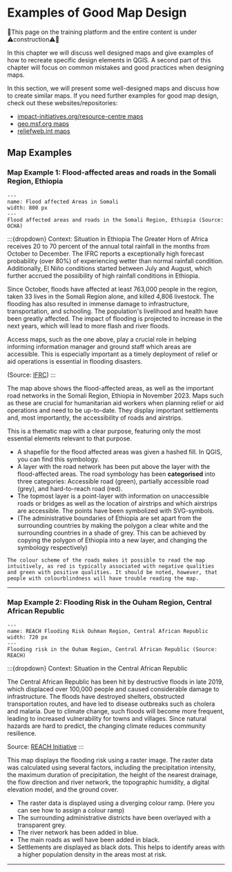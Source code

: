 # Examples of Good Map Design

🚧This page on the training platform and the entire content is under ⚠️construction⚠️🚧

In this chapter we will discuss well designed maps and give examples of how to recreate specific design elements in QGIS. A second part of this chapter will focus on common mistakes and good practices when designing maps.

<!--TO DO:  
Insert Overview  
Insert links to the tutorial content/wiki
Insert examples in the 4 semiological errors part
-->

In this section, we will present some well-designed maps and discuss how to create similar maps. If you need further examples for good map design, check out these websites/repositories:

- [impact-initiatives.org/resource-centre maps](https://www.impact-initiatives.org/resource-centre/?category%5B%5D=information_products&category%5B%5D=data_methods&type%5B%5D=281&order=latest&limit=10)
- [geo.msf.org maps](https://geo.msf.org/catalogue/DOCID-1877329211-4979?from=0&sort=_score&desc=true)
- [reliefweb.int maps](https://reliefweb.int/updates?list=Maps%20/%20Infographics&view=maps)

## Map Examples

### Map Example 1: Flood-affected areas and roads in the Somali Region, Ethiopia

```{figure} ../../fig/ET_Somali_Humanitarian_Access_Flooded_Areas_11152023_A4.png
---
name: Flood affected Areas in Somali
width: 800 px
---
Flood affected areas and roads in the Somali Region, Ethiopia (Source: OCHA)
```

:::{dropdown} Context: Situation in Ethiopia
The Greater Horn of Africa receives 20 to 70 percent of the annual total rainfall in the months from October to December. The IFRC reports a exceptionally high forecast probability (over 80%) of experiencing wetter than normal rainfall condition. Additionally, El Niño conditions started between July and August, which further accrued the possibility of high rainfall conditions in Ethiopia.

Since October, floods have affected at least 763,000 people in the region, taken 33 lives in the Somali Region alone, and killed 4,806 livestock. The flooding has also resulted in immense damage to infrastructure, transportation, and schooling. The population's livelihood and health have been greatly affected.
The impact of flooding is projected to increase in the next years, which will lead to more flash and river floods.

Access maps, such as the one above, play a crucial role in helping informing information manager and ground staff which areas are accessible. This is especially important as a timely deployment of relief or aid operations is essential in flooding disasters.

(Source: [IFRC](https://go.ifrc.org/emergencies/6773/details))
:::

The map above shows the flood-affected areas, as well as the important road networks in the Somali Region, Ethiopia in November 2023. Maps such as these are crucial for humanitarian aid workers when planning relief or aid operations and need to be up-to-date. They display important settlements and, most importantly, the accessibility of roads and airstrips. 

This is a thematic map with a clear purpose, featuring only the most essential elements relevant to that purpose.

- A shapefile for the flood affected areas was given a hashed fill. In QGIS, you can find this symbology.
- A layer with the road network has been put above the layer with the flood-affected areas. The road symbology has been __categorised__ into three categories: Accessible road (green), partially accessible road (grey), and hard-to-reach road (red).
- The topmost layer is a point-layer with information on unaccessible roads or bridges as well as the location of airstrips and which airstrips are accessible. The points have been symbolized with SVG-symbols. 
- (The administrative boundaries of Ethiopia are set apart from the surrounding countries by making the polygon a clear white and the surrounding countries in a shade of grey. This can be achieved by copying the polygon of Ethiopia into a new layer, and changing the symbology respectively)

```{note} 
The colour scheme of the roads makes it possible to read the map intuitively, as red is typically associated with negative qualities and green with positive qualities. It should be noted, however, that people with colourblindness will have trouble reading the map.
```

---

### Map Example 2: Flooding Risk in the Ouham Region, Central African Republic

```{figure} ../../fig/REACH_CAF_Susceptibilite_inondations_CF32_Juillet2023_A3_FR.png
---
name: REACH Flooding Risk Ouhman Region, Central African Republic
width: 720 px
---
Flooding risk in the Ouham Region, Central African Republic (Source: REACH)
```
:::{dropdown} Context: Situation in the Central African Republic

The Central African Republic has been hit by destructive floods in late 2019, which displaced over 100,000 people and caused considerable damage to infrastructure. The floods have destroyed shelters, obstructed transportation routes, and have led to disease outbreaks such as cholera and malaria. Due to climate change, such floods will become more frequent, leading to increased vulnerability for towns and villages. Since natural hazards are hard to predict, the changing climate reduces community resilience.

Source: [REACH Initiative](https://reliefweb.int/report/central-african-republic/central-african-republic-flood-susceptibility-risk)
:::

This map displays the flooding risk using a raster image. The raster data was calculated using several factors, including the precipitation intensity, the maximum duration of precipitation, the height of the nearest drainage, the flow direction and river network, the topographic humidity, a digital elevation model, and the ground cover.

- The raster data is displayed using a diverging colour ramp. (Here you can see how to assign a colour ramp)
- The surrounding administrative districts have been overlayed with a transparent grey.
- The river network has been added in blue.
- The main roads as well have been added in black.
- Settlements are displayed as black dots. This helps to identify areas with a higher population density in the areas most at risk.

---

<!--### Map Example 3:

```{figure} ../../fig/REACH_AFG_Map_ABR_infrastructure_mapping_Kunduz_Kunduz_PD-07_17May2022_A3P.png
---
name: Infrastructure Map Kunduz District Afghanistan
width: 800 px
---
Infrastructure Map Kunduz Province 
```
-->

